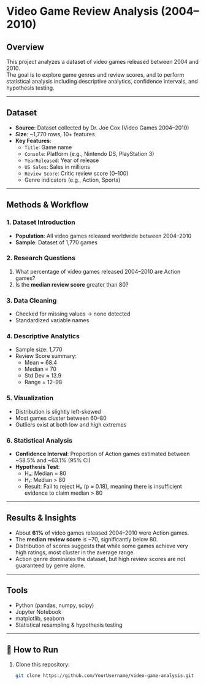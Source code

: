 #  Video Game Review Analysis (2004–2010)

##  Overview  
This project analyzes a dataset of video games released between 2004 and 2010.  
The goal is to explore game genres and review scores, and to perform statistical analysis including descriptive analytics, confidence intervals, and hypothesis testing.  

---

##  Dataset  
- **Source**: Dataset collected by Dr. Joe Cox (Video Games 2004–2010)  
- **Size**: ~1,770 rows, 10+ features  
- **Key Features**:  
  - `Title`: Game name  
  - `Console`: Platform (e.g., Nintendo DS, PlayStation 3)  
  - `YearReleased`: Year of release  
  - `US Sales`: Sales in millions  
  - `Review Score`: Critic review score (0–100)  
  - Genre indicators (e.g., Action, Sports)  

---

##  Methods & Workflow  

### 1. Dataset Introduction  
- **Population**: All video games released worldwide between 2004–2010  
- **Sample**: Dataset of 1,770 games  

### 2. Research Questions  
1. What percentage of video games released 2004–2010 are Action games?  
2. Is the **median review score** greater than 80?  

### 3. Data Cleaning  
- Checked for missing values → none detected  
- Standardized variable names  

### 4. Descriptive Analytics  
- Sample size: 1,770  
- Review Score summary:  
  - Mean = 68.4  
  - Median = 70  
  - Std Dev ≈ 13.9  
  - Range = 12–98  

### 5. Visualization  
- Distribution is slightly left-skewed  
- Most games cluster between 60–80  
- Outliers exist at both low and high extremes  

### 6. Statistical Analysis  
- **Confidence Interval**: Proportion of Action games estimated between ~58.5% and ~63.1% (95% CI)  
- **Hypothesis Test**:  
  - H₀: Median = 80  
  - H₁: Median > 80  
  - Result: Fail to reject H₀ (p ≈ 0.18), meaning there is insufficient evidence to claim median > 80  

---

##  Results & Insights  
- About **61%** of video games released 2004–2010 were Action games.  
- The **median review score** is ~70, significantly below 80.  
- Distribution of scores suggests that while some games achieve very high ratings, most cluster in the average range.  
- Action genre dominates the dataset, but high review scores are not guaranteed by genre alone.  

---

##  Tools  
- Python (pandas, numpy, scipy)  
- Jupyter Notebook  
- matplotlib, seaborn  
- Statistical resampling & hypothesis testing  

---

## 🚀 How to Run  
1. Clone this repository:  
   ```bash
   git clone https://github.com/YourUsername/video-game-analysis.git
